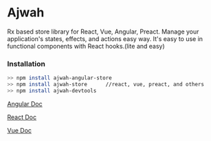 # Ajwah

Rx based store library for React, Vue, Angular, Preact. Manage your application's states, effects, and actions easy way. It's easy to use in functional components with React hooks.(lite and easy)

### Installation

```sh
>> npm install ajwah-angular-store
>> npm install ajwah-store      //react, vue, preact, and others
>> npm install ajwah-devtools
```

[Angular Doc](https://github.com/JUkhan/Ajwah/tree/master/docs/angular#ajwah)

[React Doc](https://github.com/JUkhan/Ajwah/tree/master/docs/react#ajwah)

[Vue Doc](https://github.com/JUkhan/Ajwah/tree/master/docs/vue#ajwah)
